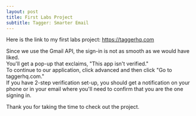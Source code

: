 ```yaml
---
layout: post
title: First Labs Project
subtitle: Tagger: Smarter Email
---
```


Here is the link to my first labs project: https://taggerhq.com  
  
Since we use the Gmail API, the sign-in is not as smooth as we would have liked.   
You'll get a pop-up that exclaims, "This app isn't verified."     
To continue to our application, click advanced and then click "Go to taggerhq.com."  
If you have 2-step verification set-up, you should get a notification on your phone or in your email where you'll need to confirm
that you are the one signing in.  
  
Thank you for taking the time to check out the project.  
